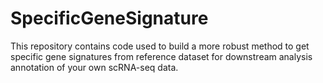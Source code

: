 # SpecificGeneSignature
This repository contains code used to build a more robust method to get specific gene signatures from reference dataset for downstream analysis annotation of your own scRNA-seq data. 
